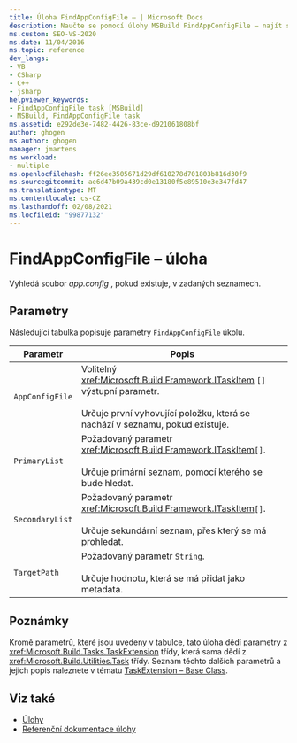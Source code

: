 ```yaml
---
title: Úloha FindAppConfigFile – | Microsoft Docs
description: Naučte se pomocí úlohy MSBuild FindAppConfigFile – najít soubor app.config, pokud existuje, v uvedených seznamech.
ms.custom: SEO-VS-2020
ms.date: 11/04/2016
ms.topic: reference
dev_langs:
- VB
- CSharp
- C++
- jsharp
helpviewer_keywords:
- FindAppConfigFile task [MSBuild]
- MSBuild, FindAppConfigFile task
ms.assetid: e292de3e-7482-4426-83ce-d921061808bf
author: ghogen
ms.author: ghogen
manager: jmartens
ms.workload:
- multiple
ms.openlocfilehash: ff26ee3505671d29df610278d701803b816d30f9
ms.sourcegitcommit: ae6d47b09a439cd0e13180f5e89510e3e347fd47
ms.translationtype: MT
ms.contentlocale: cs-CZ
ms.lasthandoff: 02/08/2021
ms.locfileid: "99877132"
---
```

# <a name="findappconfigfile-task"></a>FindAppConfigFile – úloha

Vyhledá soubor *app.config* , pokud existuje, v zadaných seznamech.

## <a name="parameters"></a>Parametry

 Následující tabulka popisuje parametry `FindAppConfigFile` úkolu.

|Parametr|Popis|
|---------------|-----------------|
|`AppConfigFile`|Volitelný <xref:Microsoft.Build.Framework.ITaskItem> `[]` výstupní parametr.<br /><br /> Určuje první vyhovující položku, která se nachází v seznamu, pokud existuje.|
|`PrimaryList`|Požadovaný parametr <xref:Microsoft.Build.Framework.ITaskItem>`[]`.<br /><br /> Určuje primární seznam, pomocí kterého se bude hledat.|
|`SecondaryList`|Požadovaný parametr <xref:Microsoft.Build.Framework.ITaskItem>`[]`.<br /><br /> Určuje sekundární seznam, přes který se má prohledat.|
|`TargetPath`|Požadovaný parametr `String`.<br /><br /> Určuje hodnotu, která se má přidat jako metadata.|

## <a name="remarks"></a>Poznámky

 Kromě parametrů, které jsou uvedeny v tabulce, tato úloha dědí parametry z <xref:Microsoft.Build.Tasks.TaskExtension> třídy, která sama dědí z <xref:Microsoft.Build.Utilities.Task> třídy. Seznam těchto dalších parametrů a jejich popis naleznete v tématu [TaskExtension – Base Class](../msbuild/taskextension-base-class.md).

## <a name="see-also"></a>Viz také

- [Úlohy](../msbuild/msbuild-tasks.md)
- [Referenční dokumentace úlohy](../msbuild/msbuild-task-reference.md)
